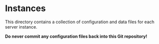 # Instances
This directory contains a collection of configuration and data files for each server instance.

**Do never commit any configuration files back into this Git repository!**
